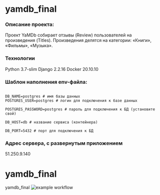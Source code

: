 # yamdb_final
### Описание проекта:
Проект YaMDb собирает отзывы (Review) пользователей на произведения (Titles). Произведения делятся на категории: «Книги», «Фильмы», «Музыка».
### Технологии
Python 3.7-slim
Django 2.2.16
Docker 20.10.10
### Шаблон наполнения env-файла:
```DB_ENGINE=django.db.backends.postgresql # указываем, что работаем с postgresql
```
```
DB_NAME=postgres # имя базы данных
POSTGRES_USER=postgres # логин для подключения к базе данных
```
```
POSTGRES_PASSWORD=postgres # пароль для подключения к БД (установите свой)
```
```
DB_HOST=db # название сервиса (контейнера)
```
```
DB_PORT=5432 # порт для подключения к БД
```
### Адрес сервера, с развернутым приложением
51.250.9.140

# yamdb_final
yamdb_final
![example workflow](https://github.com/RuslanRD/yamdb_final/actions/workflows/yamdb_workflow.yml/badge.svg)
